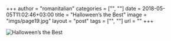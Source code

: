 +++
author = "romanitalian"
categories = ["", ""]
date = 2018-05-05T11:02:46+03:00
title = "Halloween’s the Best"
image = "imgs/page19.jpg"
layout = "post"
tags = ["", ""]
url = ""
+++

![Halloween’s the Best](/imgs/page19.jpg "Halloween’s the Best")
